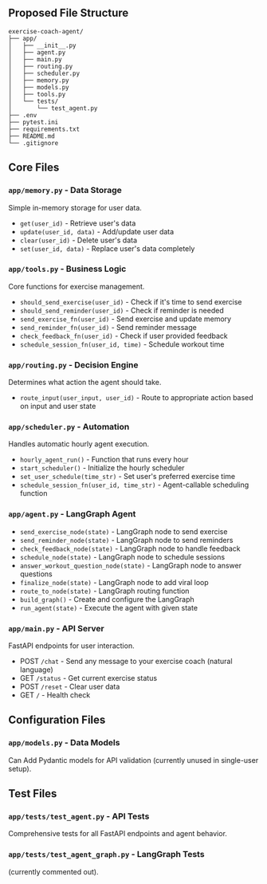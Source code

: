 ## Proposed File Structure

```
exercise-coach-agent/
├── app/
│   ├── __init__.py
│   ├── agent.py
│   ├── main.py
│   ├── routing.py
│   ├── scheduler.py
│   ├── memory.py
│   ├── models.py
│   ├── tools.py
│   └── tests/
│       └── test_agent.py
├── .env
├── pytest.ini
├── requirements.txt
├── README.md
└── .gitignore
```

## Core Files

### `app/memory.py` - Data Storage
Simple in-memory storage for user data.
- `get(user_id)` - Retrieve user's data
- `update(user_id, data)` - Add/update user data  
- `clear(user_id)` - Delete user's data
- `set(user_id, data)` - Replace user's data completely

### `app/tools.py` - Business Logic
Core functions for exercise management.
- `should_send_exercise(user_id)` - Check if it's time to send exercise
- `should_send_reminder(user_id)` - Check if reminder is needed
- `send_exercise_fn(user_id)` - Send exercise and update memory
- `send_reminder_fn(user_id)` - Send reminder message
- `check_feedback_fn(user_id)` - Check if user provided feedback
- `schedule_session_fn(user_id, time)` - Schedule workout time

### `app/routing.py` - Decision Engine
Determines what action the agent should take.
- `route_input(user_input, user_id)` - Route to appropriate action based on input and user state

### `app/scheduler.py` - Automation
Handles automatic hourly agent execution.
- `hourly_agent_run()` - Function that runs every hour
- `start_scheduler()` - Initialize the hourly scheduler
- `set_user_schedule(time_str)` - Set user's preferred exercise time
- `schedule_session_fn(user_id, time_str)` - Agent-callable scheduling function

### `app/agent.py` - LangGraph Agent
- `send_exercise_node(state)` - LangGraph node to send exercise
- `send_reminder_node(state)` - LangGraph node to send reminders
- `check_feedback_node(state)` - LangGraph node to handle feedback
- `schedule_node(state)` - LangGraph node to schedule sessions
- `answer_workout_question_node(state)` - LangGraph node to answer questions
- `finalize_node(state)` - LangGraph node to add viral loop
- `route_to_node(state)` - LangGraph routing function
- `build_graph()` - Create and configure the LangGraph
- `run_agent(state)` - Execute the agent with given state

### `app/main.py` - API Server
FastAPI endpoints for user interaction.
- POST `/chat` -  Send any message to your exercise coach (natural language)
- GET `/status` - Get current exercise status
- POST `/reset` - Clear user data
- GET `/` - Health check

## Configuration Files

### `app/models.py` - Data Models
Can Add Pydantic models for API validation (currently unused in single-user setup).

## Test Files

### `app/tests/test_agent.py` - API Tests
Comprehensive tests for all FastAPI endpoints and agent behavior.

### `app/tests/test_agent_graph.py` - LangGraph Tests  
(currently commented out).

